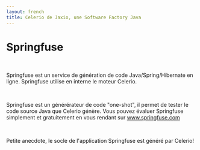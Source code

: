 ```yaml
---
layout: french
title: Celerio de Jaxio, une Software Factory Java
---
```

<h1>Springfuse</h1>
<br/>

<p>
    Springfuse est un service de génération de code Java/Spring/Hibernate en ligne.
    Springfuse utilise en interne le moteur Celerio.
</p>
<br/>
<p>
    Springfuse est un générérateur de code "one-shot", il permet de tester 
    le code source Java que Celerio génère. Vous pouvez évaluer Springfuse simplement 
    et gratuitement en vous rendant sur <a href="http://www.springfuse.com">www.springfuse.com</a>
</p>
<br/>
<p>
    Petite anecdote, le socle de l'application Springfuse est généré par Celerio!
</p>    
<br/>
<br/>

<? include_once("includes/2-columns-footer.inc"); 